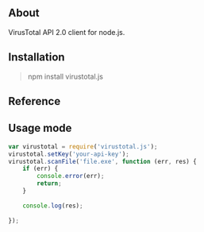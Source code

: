 ## About

VirusTotal API 2.0 client for node.js.

## Installation

> npm install virustotal.js

## Reference



## Usage mode

```javascript
var virustotal = require('virustotal.js');
virustotal.setKey('your-api-key');
virustotal.scanFile('file.exe', function (err, res) {
	if (err) {
		console.error(err);
		return;
	}
	
	console.log(res);
	
});
```
